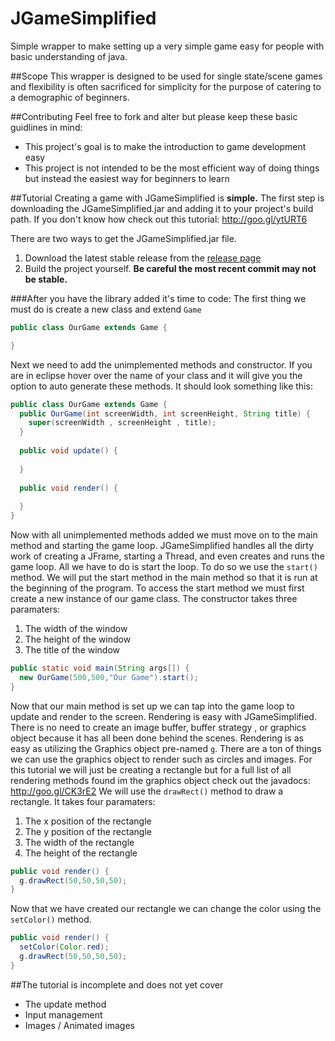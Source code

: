 JGameSimplified
===============

Simple wrapper to make setting up a very simple game easy for people with basic understanding of java.

##Scope
This wrapper is designed to be used for single state/scene games and flexibility is often sacrificed for simplicity for the purpose of catering to a demographic of beginners.

##Contributing
Feel free to fork and alter but please keep these basic guidlines in mind:

* This project's goal is to make the introduction to game development easy
* This project is not intended to be the most efficient way of doing things but instead the easiest way for beginners to learn

##Tutorial
Creating a game with JGameSimplified is **simple.** The first step is downloading the JGameSimplified.jar and adding it to your project's build path. If you don't know how check out this tutorial: http://goo.gl/ytURT6  

There are two ways to get the JGameSimplified.jar file.

1. Download the latest stable release from the <a href="https://github.com/Bevilacqua/JGameSimplified/releases">release page</a>
2. Build the project yourself. **Be careful the most recent commit may not be stable.**

###After you have the library added it's time to code:
The first thing we must do is create a new class and extend `Game` 

```Java
public class OurGame extends Game {

}
```

Next we need to add the unimplemented methods and constructor. If you are in eclipse hover over the name of your class and it will give you the option to auto generate these methods. It should look something like this:

```Java
public class OurGame extends Game {
  public OurGame(int screenWidth, int screenHeight, String title) {
    super(screenWidth , screenHeight , title);
  }
  
  public void update() {
  
  }
  
  public void render() {
  
  }
}
```

Now with all unimplemented methods added we must move on to the main method and starting the game loop. JGameSimplified handles all the dirty work of creating a JFrame, starting a Thread, and even creates and runs the game loop. All we have to do is start the loop. To do so we use the `start()` method. We will put the start method in the main method so that it is run at the beginning of the program. To access the start method we must first create a new instance of our game class. The constructor takes three paramaters:

1. The width of the window
2. The height of the window
3. The title of the window

```Java
public static void main(String args[]) {
  new OurGame(500,500,"Our Game").start();
}
```

Now that our main method is set up we can tap into the game loop to update and render to the screen. Rendering is easy with JGameSimplified. There is no need to create an image buffer, buffer strategy , or graphics object because it has all been done behind the scenes. Rendering is as easy as utilizing the Graphics object pre-named `g`. There are a ton of things we can use the graphics object to render such as circles and images. For this tutorial we will just be creating a rectangle but for a full list of all rendering methods found im the graphics object check out the javadocs: http://goo.gl/CK3rE2 We will use the `drawRect()` method to draw a rectangle. It takes four paramaters:

1. The x position of the rectangle
2. The y position of the rectangle
3. The width of the rectangle
4. The height of the rectangle

```Java
public void render() {
  g.drawRect(50,50,50,50);
}
```
Now that we have created our rectangle we can change the color using the `setColor()` method. 

```Java
public void render() {
  setColor(Color.red);
  g.drawRect(50,50,50,50);
}
```

##The tutorial is incomplete and does not yet cover
* The update method
* Input management
* Images / Animated images

